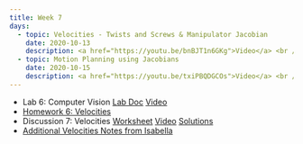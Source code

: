 ```yaml
---
title: Week 7
days:
  - topic: Velocities - Twists and Screws & Manipulator Jacobian
    date: 2020-10-13
    description: <a href="https://youtu.be/bnBJT1n6GKg">Video</a> <br /> <a href="https://drive.google.com/file/d/1siJhvx0rGHYhM_l8Enh0JoZyIeKYTntA/view?usp=sharing">MLS Chapter 2 Slides</a> <br /> Reading - MLS 2.4
  - topic: Motion Planning using Jacobians
    date: 2020-10-15
    description: <a href="https://youtu.be/txiPBQDGCOs">Video</a> <br /> <a href="https://drive.google.com/file/d/1AJjNs2rnGcPNUPKom9Kx94B8L_HRBcNV/view?usp=sharing">MLS Chapter 3 Slides</a> <br /> <a href="https://docs.google.com/presentation/d/1VFJRj7GU3g-6ieALEmHWwEctzv7ucvCFF4hLXmktisQ/edit?usp=sharing">Valmik's Slides</a> <br />  Reading - MLS 2.4, 3.4
---
```


- Lab 6: Computer Vision [Lab Doc](../assets/labs/106A_Lab6_Fa20_REMOTE.pdf) <a href="https://youtu.be/ABElVTkhJj4">Video</a>
- [Homework 6: Velocities](../assets/hw/hw6_assignment.pdf)
- Discussion 7: Velocities [Worksheet](../assets/discussions/D7___Velocities_and_Adjoints.pdf) <a href="https://youtu.be/ywBOJSOMtBI">Video</a> [Solutions](../assets/discussions/D7___Velocities_and_Adjoints_sol.pdf)
- [Additional Velocities Notes from Isabella](../assets/lec/additional_velocity_notes.pdf)
